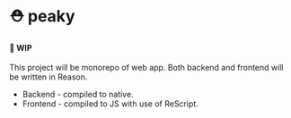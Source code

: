 # ⛑ peaky

#### 🚧 WIP

This project will be monorepo of web app. Both backend and frontend will be written in Reason.

* Backend - compiled to native.
* Frontend - compiled to JS with use of ReScript.
